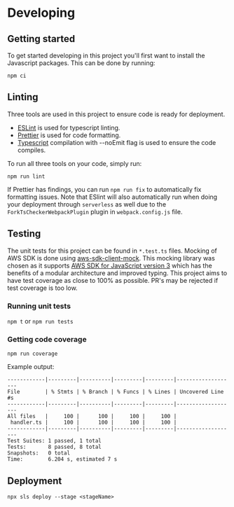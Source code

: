 # Developing

## Getting started
To get started developing in this project you'll first want to install the Javascript packages.
This can be done by running:
```
npm ci
```

## Linting

Three tools are used in this project to ensure code is ready for deployment.
- [ESLint](https://eslint.org/) is used for typescript linting.
- [Prettier](https://prettier.io/) is used for code formatting.
- [Typescript](https://www.typescriptlang.org/docs/handbook/compiler-options.html) compilation with --noEmit flag is used to ensure the code compiles.

To run all three tools on your code, simply run:
```
npm run lint
```

If Prettier has findings, you can run `npm run fix` to automatically fix formatting issues.
Note that ESlint will also automatically run when doing your deployment through `serverless` as well due to the `ForkTsCheckerWebpackPlugin` plugin in `webpack.config.js` file.

## Testing

The unit tests for this project can be found in `*.test.ts` files.
Mocking of AWS SDK is done using [aws-sdk-client-mock](https://github.com/m-radzikowski/aws-sdk-client-mock). This mocking library was chosen as it supports [AWS SDK for JavaScript version 3](https://docs.aws.amazon.com/sdk-for-javascript/v3/developer-guide/welcome.html) which has the benefits of a modular architecture and improved typing.
This project aims to have test coverage as close to 100% as possible. PR's may be rejected if test coverage is too low.

### Running unit tests

`npm t` or `npm run tests`

### Getting code coverage

`npm run coverage`

Example output:
```
------------|---------|----------|---------|---------|-------------------
File        | % Stmts | % Branch | % Funcs | % Lines | Uncovered Line #s 
------------|---------|----------|---------|---------|-------------------
All files   |     100 |      100 |     100 |     100 |                   
 handler.ts |     100 |      100 |     100 |     100 |                   
------------|---------|----------|---------|---------|-------------------
Test Suites: 1 passed, 1 total
Tests:       8 passed, 8 total
Snapshots:   0 total
Time:        6.204 s, estimated 7 s
```

## Deployment 

```
npx sls deploy --stage <stageName>
```
